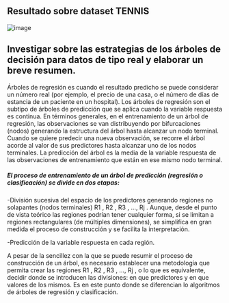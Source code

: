 ## Resultado sobre dataset TENNIS

![image](https://user-images.githubusercontent.com/82063987/140404578-e929c6a6-424f-45bc-b427-b656a90f7ee3.png)

## Investigar sobre las estrategias de los árboles de decisión para datos de tipo real y elaborar un breve resumen.

Árboles de regresión es cuando el resultado predicho se puede considerar un número real (por ejemplo, el precio de una casa, o el número de días de estancia de un paciente en un hospital).
Los árboles de regresión son el subtipo de árboles de predicción que se aplica cuando la variable respuesta es continua. En términos generales, en el entrenamiento de un árbol de regresión, las observaciones se van distribuyendo por bifurcaciones (nodos) generando la estructura del árbol hasta alcanzar un nodo terminal. Cuando se quiere predecir una nueva observación, se recorre el árbol acorde al valor de sus predictores hasta alcanzar uno de los nodos terminales. La predicción del árbol es la media de la variable respuesta de las observaciones de entrenamiento que están en ese mismo nodo terminal.

##### El proceso de entrenamiento de un árbol de predicción (regresión o clasificación) se divide en dos etapas:

-División sucesiva del espacio de los predictores generando regiones no solapantes (nodos terminales)  R1 ,  R2 ,  R3 , ...,  Rj . Aunque, desde el punto de vista teórico las regiones podrían tener cualquier forma, si se limitan a regiones rectangulares (de múltiples dimensiones), se simplifica en gran medida el proceso de construcción y se facilita la interpretación.

-Predicción de la variable respuesta en cada región.

A pesar de la sencillez con la que se puede resumir el proceso de construcción de un árbol, es necesario establecer una metodología que permita crear las regiones  R1 ,  R2 ,  R3 , ...,  Rj , o lo que es equivalente, decidir donde se introducen las divisiones: en que predictores y en que valores de los mismos. Es en este punto donde se diferencian lo algoritmos de árboles de regresión y clasificación.
